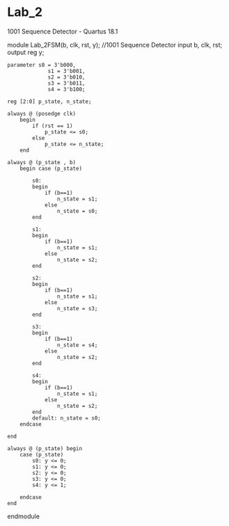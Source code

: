 # Lab_2
1001 Sequence Detector - Quartus 18.1 

module Lab_2FSM(b, clk, rst, y); //1001 Sequence Detector
	input b, clk, rst;
	output reg y;
	
	parameter s0 = 3'b000, 
				 s1 = 3'b001,
				 s2 = 3'b010,
				 s3 = 3'b011,
				 s4 = 3'b100;
				 
	reg [2:0] p_state, n_state;
	
	always @ (posedge clk) 
		begin
			if (rst == 1) 
				p_state <= s0;
			else 
				p_state <= n_state;
		end
	
	always @ (p_state , b) 
		begin case (p_state)
			
			s0: 
			begin
				if (b==1)
					n_state = s1;
				else 
					n_state = s0;
			end
			
			s1: 
			begin
				if (b==1)
					n_state = s1;
				else 
					n_state = s2;
			end
			
			s2: 
			begin
				if (b==1)
					n_state = s1;
				else 
					n_state = s3;
			end
			
			s3: 
			begin
				if (b==1)
					n_state = s4;
				else 
					n_state = s2;
			end
			
			s4: 
			begin
				if (b==1)
					n_state = s1;
				else 
					n_state = s2;
			end
			default: n_state = s0;
		endcase
	
	end
	
	always @ (p_state) begin
		case (p_state)
			s0: y <= 0;
			s1: y <= 0;
			s2: y <= 0;
			s3: y <= 0;
			s4: y <= 1;
			
		endcase
	end 
	
endmodule
			

